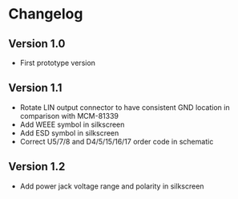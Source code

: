 # Changelog

## Version 1.0

* First prototype version

## Version 1.1

* Rotate LIN output connector to have consistent GND location in comparison with MCM-81339
* Add WEEE symbol in silkscreen
* Add ESD symbol in silkscreen
* Correct U5/7/8 and D4/5/15/16/17 order code in schematic

## Version 1.2

* Add power jack voltage range and polarity in silkscreen
